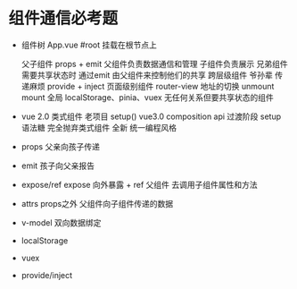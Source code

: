 # 组件通信必考题

- 组件树
    App.vue #root 挂载在根节点上

    父子组件  props + emit   父组件负责数据通信和管理
                            子组件负责展示
    兄弟组件 需要共享状态时 通过emit 由父组件来控制他们的共享
    跨层级组件  爷孙辈  传递麻烦  provide + inject
    页面级别组件 router-view 地址的切换 unmount mount 全局 localStorage、pinia、vuex
    无任何关系但要共享状态的组件

- vue 2.0 类式组件   老项目
      setup()  vue3.0  composition api  过渡阶段
      setup 语法糖  完全抛弃类式组件  全新
      统一编程风格


- props   父亲向孩子传递
- emit    孩子向父亲报告
- expose/ref    expose  向外暴露  + ref  父组件 去调用子组件属性和方法
- attrs   props之外  父组件向子组件传递的数据
- v-model 双向数据绑定
- localStorage
- vuex
- provide/inject